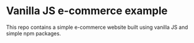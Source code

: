 # Vanilla JS e-commerce example

This repo contains a simple e-commerce website built using vanilla JS and simple npm packages.
